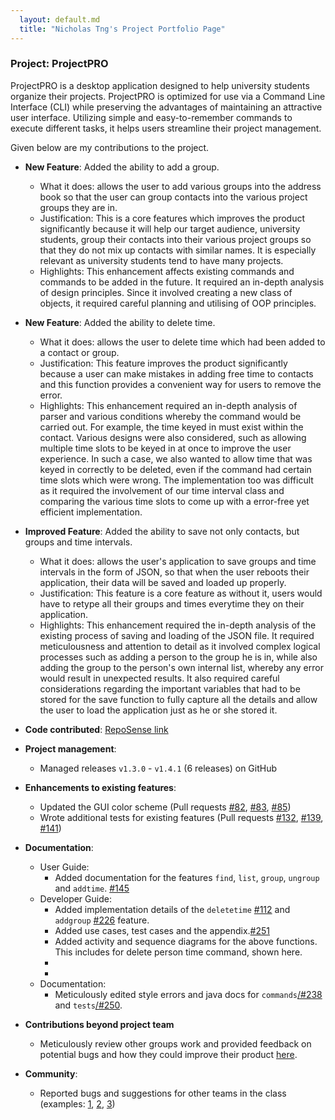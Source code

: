 ```yaml
---
  layout: default.md
  title: "Nicholas Tng's Project Portfolio Page"
---
```


### Project: ProjectPRO

ProjectPRO is a desktop application designed to help university students organize their projects. ProjectPRO is optimized for use via a Command Line Interface (CLI) while preserving the advantages of maintaining an attractive user interface. Utilizing simple and easy-to-remember commands to execute different tasks, it helps users streamline their project management.

Given below are my contributions to the project.

* **New Feature**: Added the ability to add a group.
  * What it does: allows the user to add various groups into the address book so that the user can group contacts into the various project groups they are in.
  * Justification: This is a core features which improves the product significantly because it will help our target audience, university students, group their contacts into their various project groups so that they do not mix up contacts with similar names. It is especially relevant as university students tend to have many projects.
  * Highlights: This enhancement affects existing commands and commands to be added in the future. It required an in-depth analysis of design principles. Since it involved creating a new class of objects, it required careful planning and utilising of OOP principles.

* **New Feature**: Added the ability to delete time.
  * What it does: allows the user to delete time which had been added to a contact or group.
  * Justification: This feature improves the product significantly because a user can make mistakes in adding free time to contacts and this function provides a convenient way for users to remove the error.
  * Highlights: This enhancement required an in-depth analysis of parser and various conditions whereby the command would be carried out. For example, the time keyed in must exist within the contact. Various designs were also considered, such as allowing multiple time slots to be keyed in at once to improve the user experience. In such a case, we also wanted to allow time that was keyed in correctly to be deleted, even if the command had certain time slots which were wrong. The implementation too was difficult as it required the involvement of our time interval class and comparing the various time slots to come up with a error-free yet efficient implementation.

* **Improved Feature**: Added the ability to save not only contacts, but groups and time intervals.
  * What it does: allows the user's application to save groups and time intervals in the form of JSON, so that when the user reboots their application, their data will be saved and loaded up properly.
  * Justification: This feature is a core feature as without it, users would have to retype all their groups and times everytime they on their application.
  * Highlights: This enhancement required the in-depth analysis of the existing process of saving and loading of the JSON file. It required meticulousness and attention to detail as it involved complex logical processes such as adding a person to the group he is in, while also adding the group to the person's own internal list, whereby any error would result in unexpected results. It also required careful considerations regarding the important variables that had to be stored for the save function to fully capture all the details and allow the user to load the application just as he or she stored it.

* **Code contributed**: [RepoSense link](https://nus-cs2103-ay2324s1.github.io/tp-dashboard/#/widget/?search=&sort=groupTitle&sortWithin=title&timeframe=commit&mergegroup=&groupSelect=groupByRepos&breakdown=true&checkedFileTypes=docs~functional-code~test-code&since=2023-09-22&chartGroupIndex=36&chartIndex=3)

* **Project management**:
  * Managed releases `v1.3.0` - `v1.4.1` (6 releases) on GitHub

* **Enhancements to existing features**:
  * Updated the GUI color scheme (Pull requests [\#82](https://github.com/AY2324S1-CS2103T-T10-3/tp/pull/82), [\#83](https://github.com/AY2324S1-CS2103T-T10-3/tp/pull/83), [\#85](https://github.com/AY2324S1-CS2103T-T10-3/tp/pull/85))
  * Wrote additional tests for existing features (Pull requests [\#132](https://github.com/AY2324S1-CS2103T-T10-3/tp/pull/132), [\#139](https://github.com/AY2324S1-CS2103T-T10-3/tp/pull/139), [\#141](https://github.com/AY2324S1-CS2103T-T10-3/tp/pull/141))

* **Documentation**:
  * User Guide:
    * Added documentation for the features `find`, `list`, `group`, `ungroup` and `addtime`. [\#145](https://github.com/AY2324S1-CS2103T-T10-3/tp/pull/145)
  * Developer Guide:
    * Added implementation details of the `deletetime` [\#112](https://github.com/AY2324S1-CS2103T-T10-3/tp/pull/112/files) and `addgroup` [\#226](https://github.com/AY2324S1-CS2103T-T10-3/tp/pull/226/files) feature.
    * Added use cases, test cases and the appendix.[\#251](https://github.com/AY2324S1-CS2103T-T10-3/tp/pull/251)
    * Added activity and sequence diagrams for the above functions. This includes for delete person time command, shown here.
    * <puml src="diagrams/DeletePersonTimeDiagram.puml" alt="DeletePersonTimeDiagram"/>
    * <puml src="diagrams/DeletePersonTimeActivityDiagram.puml" alt="DeletePersonTimeActivityDiagram"/>
  * Documentation:
    * Meticulously edited style errors and java docs for `commands`[/#238](https://github.com/AY2324S1-CS2103T-T10-3/tp/pull/238) and `tests`[/#250](https://github.com/AY2324S1-CS2103T-T10-3/tp/pull/250).
* **Contributions beyond project team**
    * Meticulously review other groups work and provided feedback on potential bugs and how they could improve their product [here](https://github.com/nicholastng010601/ped/tree/main/files).


* **Community**:
  * Reported bugs and suggestions for other teams in the class (examples: [1](https://github.com/AY2324S1-CS2103T-T10-4/tp/issues/242), [2](https://github.com/AY2324S1-CS2103T-T10-4/tp/issues/243), [3](https://github.com/AY2324S1-CS2103T-T10-4/tp/issues/240))
